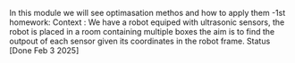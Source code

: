 In this module we will see optimasation methos and how to apply them
-1st homework:
  Context : We have a robot equiped with ultrasonic sensors, the robot is placed in a room containing multiple boxes
  the aim is to find the outpout of each sensor given its coordinates in the robot frame.
  Status [Done Feb 3 2025]

